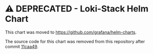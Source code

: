 # ⚠️  DEPRECATED - Loki-Stack Helm Chart

This chart was moved to <https://github.com/grafana/helm-charts>.

The source code for this chart was removed from this repository after commit [11caa49](https://github.com/grafana/loki/commit/11caa492210c201bd0b0272d9187151be647d3e0).
